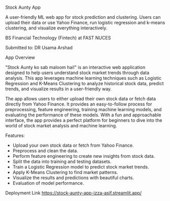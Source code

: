 Stock Aunty App

A user-friendly ML web app for stock prediction and clustering. Users can upload their data or use Yahoo Finance, run logistic regression and k-means clustering, and visualize everything interactively.


BS Financial Technology (Fintech) at FAST NUCES

Submitted to: DR Usama Arshad

App Overview

"Stock Aunty ko sab maloom hai!" is an interactive web application designed to help users understand stock market trends through data analysis. This app leverages machine learning techniques such as Logistic Regression and K-Means Clustering to analyze historical stock data, predict trends, and visualize results in a user-friendly way. 

The app allows users to either upload their own stock data or fetch data directly from Yahoo Finance. It provides an easy-to-follow process for preprocessing, feature engineering, training machine learning models, and evaluating the performance of these models. With a fun and approachable interface, the app provides a perfect platform for beginners to dive into the world of stock market analysis and machine learning.

Features:
- Upload your own stock data or fetch from Yahoo Finance.
- Preprocess and clean the data.
- Perform feature engineering to create new insights from stock data.
- Split the data into training and testing datasets.
- Train a Logistic Regression model to predict stock market trends.
- Apply K-Means Clustering to find market patterns.
- Visualize the results and predictions with beautiful charts.
- Evaluation of model performance.

Deployment Link
https://stock-aunty-app-izza-asif.streamlit.app/


